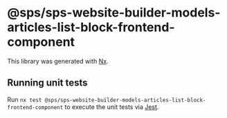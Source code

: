 # @sps/sps-website-builder-models-articles-list-block-frontend-component

This library was generated with [Nx](https://nx.dev).

## Running unit tests

Run `nx test @sps/sps-website-builder-models-articles-list-block-frontend-component` to execute the unit tests via [Jest](https://jestjs.io).
